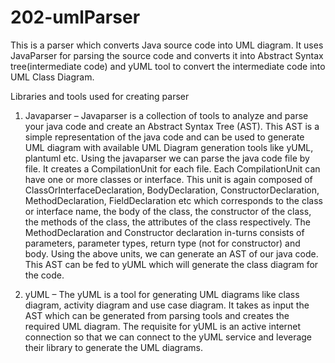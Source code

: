 # 202-umlParser
This is a parser which converts Java source code into UML diagram.
It uses JavaParser for parsing the source code and converts it into
Abstract Syntax tree(intermediate code) and yUML tool to convert the
intermediate code into UML Class Diagram.

Libraries and tools used for creating parser

1.	Javaparser – Javaparser is a collection of tools to analyze and parse your java code and create an Abstract Syntax Tree (AST). This AST is a simple representation of the java code and can be used to generate UML diagram with available UML Diagram generation tools like yUML, plantuml etc.
Using the javaparser we can parse the java code file by file. It creates a CompilationUnit for each file. Each CompilationUnit can have one or more classes or interface. This unit is again composed of ClassOrInterfaceDeclaration, BodyDeclaration, ConstructorDeclaration, MethodDeclaration, FieldDeclaration etc which corresponds to the class or interface name, the body of the class, the constructor of the class, the methods of the class, the attributes of the class respectively. The MethodDeclaration and Constructor declaration in-turns consists of parameters, parameter types, return type (not for constructor) and body. Using the above units, we can generate an AST of our java code. This AST can be fed to yUML which will generate the class diagram for the code.

2.	yUML – The yUML is a tool for generating UML diagrams like class diagram, activity diagram and use case diagram. It takes as input the AST which can be generated from parsing tools and creates the required UML diagram. The requisite for yUML is an active internet connection so that we can connect to the yUML service and leverage their library to generate the UML diagrams.
